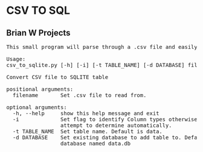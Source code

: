 <h1>CSV TO SQL</h1>
<h2>Brian W Projects</h2>

<pre>
This small program will parse through a .csv file and easily convert it to a SQLite file for further easy querying.

Usage:
csv_to_sqlite.py [-h] [-i] [-t TABLE_NAME] [-d DATABASE] filename

Convert CSV file to SQLITE table

positional arguments:
  filename       Set .csv file to read from.

optional arguments:
  -h, --help     show this help message and exit
  -i             Set flag to identify Column types otherwise program will
                 attempt to determine automatically.
  -t TABLE_NAME  Set table name. Default is data.
  -d DATABASE    Set existing database to add table to. Default creates new
                 database named data.db
</pre>